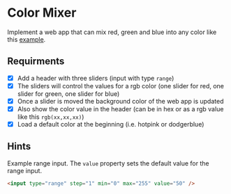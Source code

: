 # Color Mixer

Implement a web app that can mix red, green and blue into any color like this [example](https://coding-katas.netlify.app/color-mixer/).

## Requirments

- [x] Add a header with three sliders (input with type `range`)
- [x] The sliders will control the values for a rgb color (one slider for red, one slider for green, one slider for blue)
- [x] Once a slider is moved the background color of the web app is updated
- [x] Also show the color value in the header (can be in hex or as a rgb value like this `rgb(xx,xx,xx)`)
- [x] Load a default color at the beginning (i.e. hotpink or dodgerblue)

## Hints

Example range input. The `value` property sets the default value for the range input.

```html
<input type="range" step="1" min="0" max="255" value="50" />
```
